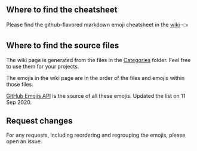 ## Where to find the cheatsheet
Please find the github-flavored markdown emoji cheatsheet in the [wiki](https://github.com/itecompro/markdown-emoji-cheatsheet/wiki) :point_left:

## Where to find the source files
The wiki page is generated from the files in the [Categories](https://github.com/itecompro/markdown-emoji-cheatsheet/tree/master/ConsoleApp1/Files/Categories) folder.
Feel free to use them for your projects.

The emojis in the wiki page are in the order of the files and emojis within those files.

[GitHub Emojis API](https://api.github.com/emojis) is the source of all these emojis. Updated the list on 11 Sep 2020.

## Request changes
For any requests, including reordering and regrouping the emojis, please open an issue.